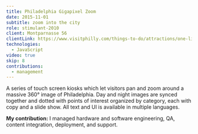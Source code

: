 ```yaml
---
title: Philadelphia Gigapixel Zoom
date: 2015-11-01
subtitle: zoom into the city
role: stimulant-2010
client: Montparnasse 56
clientLink: https://www.visitphilly.com/things-to-do/attractions/one-liberty-observation-deck/
technologies:
  - JavaScript
video: true
skip: 8
contributions:
  - management
---
```


A series of touch screen kiosks which let visitors pan and zoom around a massive 360° image of Philadelphia. Day and night images are synced together and dotted with points of interest organized by category, each with copy and a slide show. All text and UI is available in multiple languages.

**My contribution:** I managed hardware and software engineering, QA, content integration, deployment, and support.
